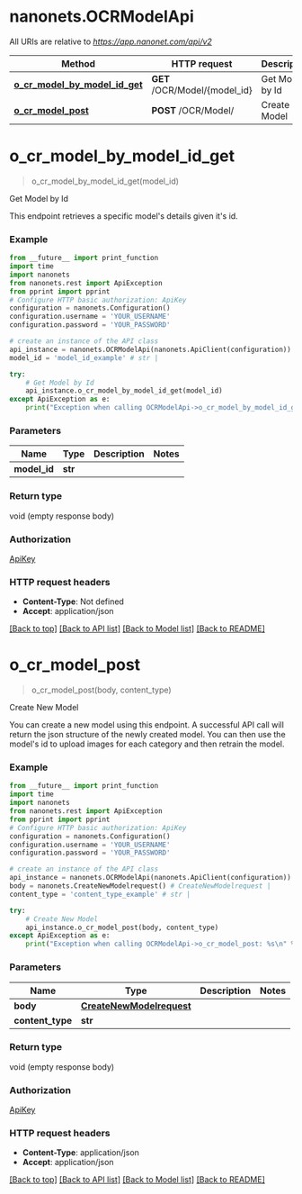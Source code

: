 # nanonets.OCRModelApi

All URIs are relative to *https://app.nanonet.com/api/v2*

Method | HTTP request | Description
------------- | ------------- | -------------
[**o_cr_model_by_model_id_get**](OCRModelApi.md#o_cr_model_by_model_id_get) | **GET** /OCR/Model/{model_id} | Get Model by Id
[**o_cr_model_post**](OCRModelApi.md#o_cr_model_post) | **POST** /OCR/Model/ | Create New Model

# **o_cr_model_by_model_id_get**
> o_cr_model_by_model_id_get(model_id)

Get Model by Id

This endpoint retrieves a specific model's details given it's id.

### Example
```python
from __future__ import print_function
import time
import nanonets
from nanonets.rest import ApiException
from pprint import pprint
# Configure HTTP basic authorization: ApiKey
configuration = nanonets.Configuration()
configuration.username = 'YOUR_USERNAME'
configuration.password = 'YOUR_PASSWORD'

# create an instance of the API class
api_instance = nanonets.OCRModelApi(nanonets.ApiClient(configuration))
model_id = 'model_id_example' # str | 

try:
    # Get Model by Id
    api_instance.o_cr_model_by_model_id_get(model_id)
except ApiException as e:
    print("Exception when calling OCRModelApi->o_cr_model_by_model_id_get: %s\n" % e)
```

### Parameters

Name | Type | Description  | Notes
------------- | ------------- | ------------- | -------------
 **model_id** | **str**|  | 

### Return type

void (empty response body)

### Authorization

[ApiKey](../README.md#ApiKey)

### HTTP request headers

 - **Content-Type**: Not defined
 - **Accept**: application/json

[[Back to top]](#) [[Back to API list]](../README.md#documentation-for-api-endpoints) [[Back to Model list]](../README.md#documentation-for-models) [[Back to README]](../README.md)

# **o_cr_model_post**
> o_cr_model_post(body, content_type)

Create New Model

You can create a new model using this endpoint. A successful API call will return the json structure of the newly created model. You can then use the model's id to upload images for each category and then retrain the model.

### Example
```python
from __future__ import print_function
import time
import nanonets
from nanonets.rest import ApiException
from pprint import pprint
# Configure HTTP basic authorization: ApiKey
configuration = nanonets.Configuration()
configuration.username = 'YOUR_USERNAME'
configuration.password = 'YOUR_PASSWORD'

# create an instance of the API class
api_instance = nanonets.OCRModelApi(nanonets.ApiClient(configuration))
body = nanonets.CreateNewModelrequest() # CreateNewModelrequest | 
content_type = 'content_type_example' # str | 

try:
    # Create New Model
    api_instance.o_cr_model_post(body, content_type)
except ApiException as e:
    print("Exception when calling OCRModelApi->o_cr_model_post: %s\n" % e)
```

### Parameters

Name | Type | Description  | Notes
------------- | ------------- | ------------- | -------------
 **body** | [**CreateNewModelrequest**](CreateNewModelrequest.md)|  | 
 **content_type** | **str**|  | 

### Return type

void (empty response body)

### Authorization

[ApiKey](../README.md#ApiKey)

### HTTP request headers

 - **Content-Type**: application/json
 - **Accept**: application/json

[[Back to top]](#) [[Back to API list]](../README.md#documentation-for-api-endpoints) [[Back to Model list]](../README.md#documentation-for-models) [[Back to README]](../README.md)

